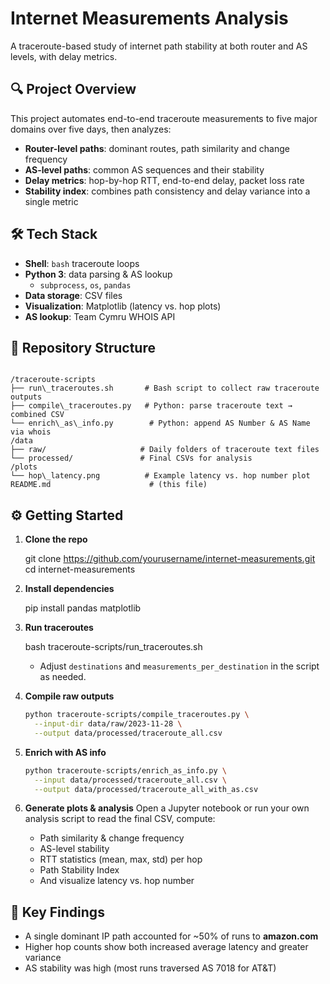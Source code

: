 
# Internet Measurements Analysis

A traceroute-based study of internet path stability at both router and AS levels, with delay metrics.

## 🔍 Project Overview
This project automates end-to-end traceroute measurements to five major domains over five days, then analyzes:
- **Router-level paths**: dominant routes, path similarity and change frequency  
- **AS-level paths**: common AS sequences and their stability  
- **Delay metrics**: hop-by-hop RTT, end-to-end delay, packet loss rate  
- **Stability index**: combines path consistency and delay variance into a single metric

## 🛠 Tech Stack
- **Shell**: `bash` traceroute loops  
- **Python 3**: data parsing & AS lookup  
  - `subprocess`, `os`, `pandas`  
- **Data storage**: CSV files  
- **Visualization**: Matplotlib (latency vs. hop plots)  
- **AS lookup**: Team Cymru WHOIS API  

## 📁 Repository Structure
```

/traceroute-scripts
├── run\_traceroutes.sh       # Bash script to collect raw traceroute outputs
├── compile\_traceroutes.py   # Python: parse traceroute text → combined CSV
└── enrich\_as\_info.py        # Python: append AS Number & AS Name via whois
/data
├── raw/                     # Daily folders of traceroute text files
└── processed/               # Final CSVs for analysis
/plots
└── hop\_latency.png          # Example latency vs. hop number plot
README.md                      # (this file)

````

## ⚙️ Getting Started

1. **Clone the repo**  
   
   git clone https://github.com/yourusername/internet-measurements.git
   cd internet-measurements


2. **Install dependencies**


   pip install pandas matplotlib
  

3. **Run traceroutes**

 
   bash traceroute-scripts/run_traceroutes.sh
   

   * Adjust `destinations` and `measurements_per_destination` in the script as needed.

4. **Compile raw outputs**

   ```bash
   python traceroute-scripts/compile_traceroutes.py \
     --input-dir data/raw/2023-11-28 \
     --output data/processed/traceroute_all.csv
   ```

5. **Enrich with AS info**

   ```bash
   python traceroute-scripts/enrich_as_info.py \
     --input data/processed/traceroute_all.csv \
     --output data/processed/traceroute_all_with_as.csv
   ```

6. **Generate plots & analysis**
   Open a Jupyter notebook or run your own analysis script to read the final CSV, compute:

   * Path similarity & change frequency
   * AS-level stability
   * RTT statistics (mean, max, std) per hop
   * Path Stability Index
   * And visualize latency vs. hop number

## 🎯 Key Findings

* A single dominant IP path accounted for \~50% of runs to **amazon.com**
* Higher hop counts show both increased average latency and greater variance
* AS stability was high (most runs traversed AS 7018 for AT\&T)






